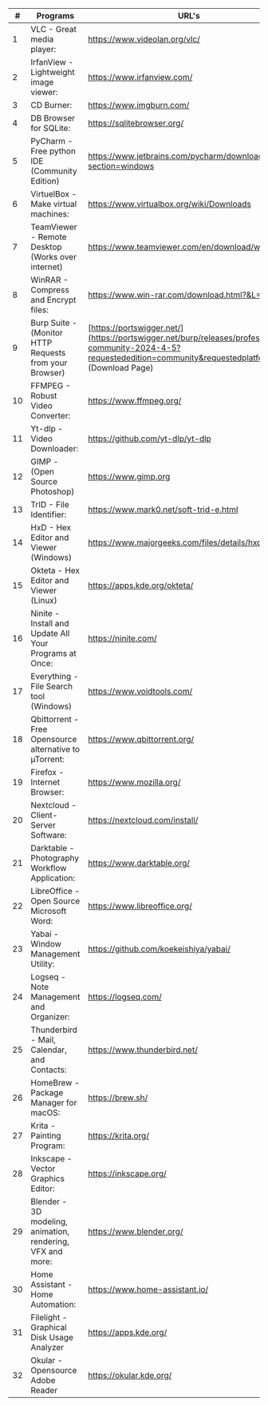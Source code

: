 |#| Programs | URL's |
|--|--|--|
|1| VLC - Great media player:|https://www.videolan.org/vlc/ |
|2| IrfanView - Lightweight image viewer:|https://www.irfanview.com/ |
|3| CD Burner:|https://www.imgburn.com/ |
|4| DB Browser for SQLite:|https://sqlitebrowser.org/ |
|5| PyCharm - Free python IDE (Community Edition)|https://www.jetbrains.com/pycharm/download/?section=windows |
|6| VirtuelBox - Make virtual machines:|https://www.virtualbox.org/wiki/Downloads |
|7| TeamViewer - Remote Desktop (Works over internet)|https://www.teamviewer.com/en/download/windows/ |
|8| WinRAR - Compress and Encrypt files:|https://www.win-rar.com/download.html?&L=0 |
|9| Burp Suite - (Monitor HTTP Requests from your Browser)|[https://portswigger.net/](https://portswigger.net/burp/releases/professional-community-2024-4-5?requestededition=community&requestedplatform=) (Download Page) |
|10| FFMPEG - Robust Video Converter:|https://www.ffmpeg.org/ |
|11| Yt-dlp - Video Downloader:|https://github.com/yt-dlp/yt-dlp |
|12| GIMP - (Open Source Photoshop)|https://www.gimp.org |
|13| TrID - File Identifier:|https://www.mark0.net/soft-trid-e.html |
|14| HxD - Hex Editor and Viewer (Windows)|https://www.majorgeeks.com/files/details/hxd.html |
|15| Okteta - Hex Editor and Viewer (Linux)|https://apps.kde.org/okteta/ |
|16| Ninite - Install and Update All Your Programs at Once:|https://ninite.com/ |
|17| Everything - File Search tool (Windows)|https://www.voidtools.com/ |
|18| Qbittorrent - Free Opensource alternative to µTorrent:|https://www.qbittorrent.org/ |
|19| Firefox - Internet Browser:|https://www.mozilla.org/ |
|20| Nextcloud - Client-Server Software:|https://nextcloud.com/install/ |
|21| Darktable -  Photography Workflow Application:|https://www.darktable.org/ |
|22| LibreOffice - Open Source Microsoft Word:| https://www.libreoffice.org/ |
|23| Yabai - Window Management Utility:|https://github.com/koekeishiya/yabai/ |
|24| Logseq - Note Management and Organizer:| https://logseq.com/ |
|25| Thunderbird - Mail, Calendar, and Contacts: |https://www.thunderbird.net/ |
|26| HomeBrew - Package Manager for macOS: |https://brew.sh/ |
|27| Krita - Painting Program:|https://krita.org/ |
|28| Inkscape - Vector Graphics Editor:|https://inkscape.org/ |
|29| Blender - 3D modeling, animation, rendering, VFX and more:|https://www.blender.org/ |
|30| Home Assistant - Home Automation:|https://www.home-assistant.io/ |
|31| Filelight - Graphical Disk Usage Analyzer |https://apps.kde.org/ |
|32| Okular - Opensource Adobe Reader|https://okular.kde.org/ |
